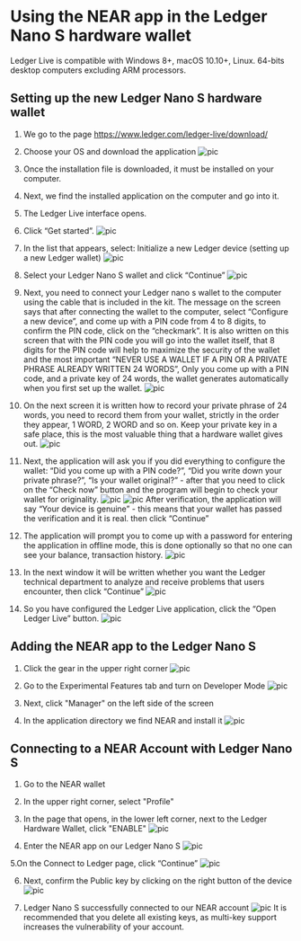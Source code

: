 # Using the NEAR app in the Ledger Nano S hardware wallet

Ledger Live is compatible with Windows 8+, macOS 10.10+, Linux. 64-bits desktop computers excluding ARM processors.

## Setting up the new Ledger Nano S hardware wallet
1. We go to the page https://www.ledger.com/ledger-live/download/

2. Choose your OS and download the application
![pic](https://github.com/Viacheslav198/images/blob/master/1.png?raw=false)

3. Once the installation file is downloaded, it must be installed on your computer.

4. Next, we find the installed application on the computer and go into it.

5. The Ledger Live interface opens.

6. Click “Get started”.
![pic](https://github.com/Viacheslav198/images/blob/master/3.png?raw=false)

7. In the list that appears, select:
Initialize a new Ledger device (setting up a new Ledger wallet)
![pic](https://github.com/Viacheslav198/images/blob/master/4.png?raw=false)

8. Select your Ledger Nano S wallet and click “Continue”
![pic](https://github.com/Viacheslav198/images/blob/master/5.png?raw=false)

9. Next, you need to connect your Ledger nano s wallet to the computer using the cable that is included in the kit. The message on the screen says that after connecting the wallet to the computer, select “Configure a new device”, and come up with a PIN code from 4 to 8 digits, to confirm the PIN code, click on the “checkmark”. It is also written on this screen that with the PIN code you will go into the wallet itself, that 8 digits for the PIN code will help to maximize the security of the wallet and the most important “NEVER USE A WALLET IF A PIN OR A PRIVATE PHRASE ALREADY WRITTEN 24 WORDS”, Only you come up with a PIN code, and a private key of 24 words, the wallet generates automatically when you first set up the wallet.
![pic](https://github.com/Viacheslav198/images/blob/master/6.png?raw=false)

10. On the next screen it is written how to record your private phrase of 24 words, you need to record them from your wallet, strictly in the order they appear, 1 WORD, 2 WORD and so on. Keep your private key in a safe place, this is the most valuable thing that a hardware wallet gives out.
![pic](https://github.com/Viacheslav198/images/blob/master/7.png?raw=false)

11. Next, the application will ask you if you did everything to configure the wallet: “Did you come up with a PIN code?”, “Did you write down your private phrase?”, “Is your wallet original?” - after that you need to click on the “Check now” button and the program will begin to check your wallet for originality.
![pic](https://github.com/Viacheslav198/images/blob/master/8.png?raw=false)
![pic](https://github.com/Viacheslav198/images/blob/master/9.png?raw=false)
After verification, the application will say “Your device is genuine” - this means that your wallet has passed the verification and it is real. then click “Continue”

12. The application will prompt you to come up with a password for entering the application in offline mode, this is done optionally so that no one can see your balance, transaction history.
![pic](https://github.com/Viacheslav198/images/blob/master/11.png?raw=false)

13. In the next window it will be written whether you want the Ledger technical department to analyze and receive problems that users encounter, then click “Continue”
![pic](https://github.com/Viacheslav198/images/blob/master/12.png?raw=false)

14. So you have configured the Ledger Live application, click the “Open Ledger Live” button.
![pic](https://github.com/Viacheslav198/images/blob/master/13.png?raw=false)

## Adding the NEAR app to the Ledger Nano S

1. Click the gear in the upper right corner
![pic](https://github.com/Viacheslav198/images/blob/master/14.png?raw=false)

2. Go to the Experimental Features tab and turn on Developer Mode
![pic](https://github.com/Viacheslav198/images/blob/master/15.png?raw=false)

3. Next, click "Manager" on the left side of the screen

4. In the application directory we find NEAR and install it
![pic](https://github.com/Viacheslav198/images/blob/master/16.png?raw=false)

## Connecting to a NEAR Account with Ledger Nano S

1. Go to the NEAR wallet
2. In the upper right corner, select "Profile"
3. In the page that opens, in the lower left corner, next to the Ledger Hardware Wallet, click "ENABLE"
![pic](https://github.com/Viacheslav198/images/blob/master/17.png?raw=false)

4. Enter the NEAR app on our Ledger Nano S
![pic](https://github.com/Viacheslav198/images/blob/master/19.jpg?raw=false)

5.On the Connect to Ledger page, click “Continue”
![pic](https://github.com/Viacheslav198/images/blob/master/18.png?raw=false)

6. Next, confirm the Public key by clicking on the right button of the device
![pic](https://github.com/Viacheslav198/images/blob/master/20.jpg?raw=false)

7. Ledger Nano S successfully connected to our NEAR account
![pic](https://github.com/Viacheslav198/images/blob/master/21.png?raw=false)
It is recommended that you delete all existing keys, as multi-key support increases the vulnerability of your account.
